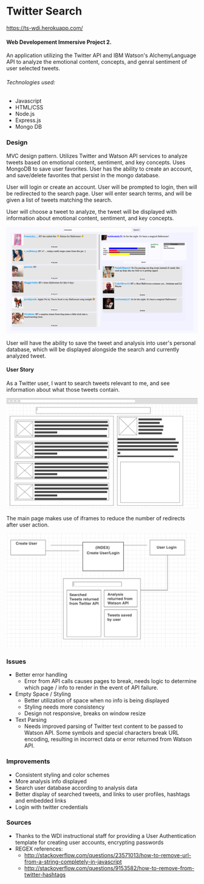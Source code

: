 # Twitter Search
https://ts-wdi.herokuapp.com/

#### Web Developement Immersive Project 2. 

An application utilizing the Twitter API and IBM Watson's AlchemyLanguage API to analyze the emotional content, concepts, and genral sentiment of user selected tweets.

###### Technologies used:
* Javascript
* HTML/CSS
* Node.js
* Express.js
* Mongo DB

### Design
MVC design pattern. Utilizes Twitter and Watson API services to analyze tweets based on emotional content, sentiment, and key concepts. Uses MongoDB to save user favorites. User has the ability to create an account, and save/delete favorites that persist in the mongo database.

User will login or create an account. User will be prompted to login, then will be redirected to the search page.  User will enter search terms, and will be given a list of tweets matching the search.

User will choose a tweet to analyze, the tweet will be displayed with information about emotional content, sentiment, and key concepts.

![Main Page](https://github.com/mattBedell/TwitterSearch/blob/master/public/Imgs/Site%20Screenshot.png?raw=true "Main Page")

User will have the ability to save the tweet and analysis into user's personal database, which will be displayed alongside the search and currently analyzed tweet.

#### User Story
As a Twitter user, I want to search tweets relevant to me, and see information about what those tweets contain.

![Main Page](https://github.com/mattBedell/TwitterSearch/blob/master/public/Imgs/Initial%20Design.png?raw=true "Main Page")

The main page makes use of iframes to reduce the number of redirects after user action.

![Flow](https://github.com/mattBedell/TwitterSearch/blob/master/public/Imgs/Flow2.png?raw=true "Site Flow")

### Issues
* Better error handling
     * Error from API calls causes pages to break, needs logic to determine which page / info to render in the event of API failure.
* Empty Space / Styling
     * Better utilization of space when no info is being displayed
     * Styling needs more consistency
     * Design not responsive, breaks on window resize
* Text Parsing
     * Needs improved parsing of Twitter text content to be passed to Watson API.  Some symbols and special characters break URL encoding, resulting in incorrect data or error returned from Watson API.
     
### Improvements
* Consistent styling and color schemes
* More analysis info displayed
* Search user database according to analysis data
* Better display of searched tweets, and links to user profiles, hashtags and embedded links
* Login with twitter credentials

### Sources
* Thanks to the WDI instructional staff for providing a User Authentication template for creating user accounts, encrypting passwords
* REGEX references: 
     * http://stackoverflow.com/questions/23571013/how-to-remove-url-from-a-string-completely-in-javascript
     * http://stackoverflow.com/questions/9153582/how-to-remove-from-twitter-hashtags
